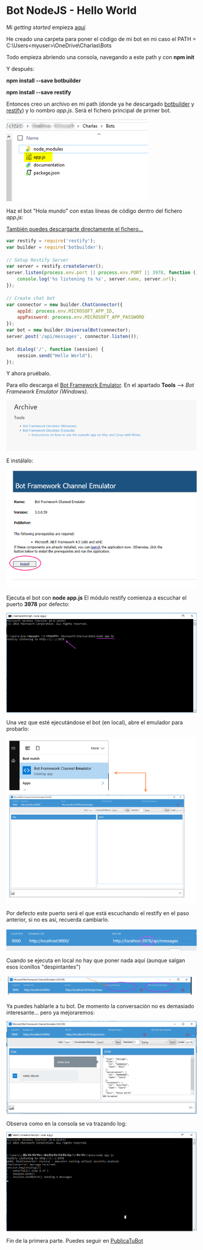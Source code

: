 # Bot NodeJS - Hello World 

Mi *getting started* empieza [aquí](https://docs.botframework.com/en-us/node/builder/overview/)

He creado una carpeta para poner el código de mi bot en mi caso el PATH =  C:\Users\<myuser>\OneDrive\Charlas\Bots

Todo empieza abriendo una consola, navegando a este path y con **npm init**

Y después:

**npm install --save botbuilder**

**npm install --save restify**

Entonces creo un archivo en mi path (donde ya he descargado [botbuilder](https://www.npmjs.com/package/botbuilder) y [restify](http://restify.com/)) y lo nombro *app.js*. Será el fichero principal de primer bot.

![Imagen del archivo app.js](./images/1-archivoapp.png)

Haz el bot "Hola mundo" con estas líneas de código dentro del fichero *app.js*:

[También puedes descargarte directamente el fichero...](app.js) 

```javascript
var restify = require('restify');
var builder = require('botbuilder');

// Setup Restify Server
var server = restify.createServer();
server.listen(process.env.port || process.env.PORT || 3978, function () {
    console.log('%s listening to %s', server.name, server.url);
});

// Create chat bot
var connector = new builder.ChatConnector({
    appId: process.env.MICROSOFT_APP_ID,
    appPassword: process.env.MICROSOFT_APP_PASSWORD
});
var bot = new builder.UniversalBot(connector);
server.post('/api/messages', connector.listen());

bot.dialog('/', function (session) {
    session.send("Hello World");
});
```

Y ahora pruébalo.

Para ello descarga el [Bot Framework Emulator](https://docs.botframework.com/en-us/downloads). En el apartado **Tools** -->   *Bot Framework Emulator (Windows)*.

![Imagen](./images/2-descargaemulador.png)

E instálalo:

![Imagen](./images/3-instalaemulador.png)

Ejecuta el bot  con **node app.js**
El módulo restify comienza a escuchar el puerto **3978** por defecto:

![Imagen](./images/4-listening.png)

Una vez que esté ejecutándose el bot (en local), abre el emulador para probarlo:

![Imagen](./images/5-emulator.png)

Por defecto este puerto será el que está escuchando el restify en el paso anterior, si no es así, recuerda cambiarlo.

![Imagen](./images/6-puerto.png)

Cuando se ejecuta en local no hay que poner nada aquí (aunque salgan esos iconillos "despintantes")

![Imagen](./images/7-vaciaAppId.png)

Ya puedes hablarle a tu bot. De momento la conversación no es demasiado interesante… pero ya mejoraremos:

![Imagen](./images/8-holamundo.png)

Observa como en la consola se va trazando log:

![Imagen](./images/9-consola.png)

Fin de la primera parte.
Puedes seguir en [PublicaTuBot](./PublicaTuBot.md)